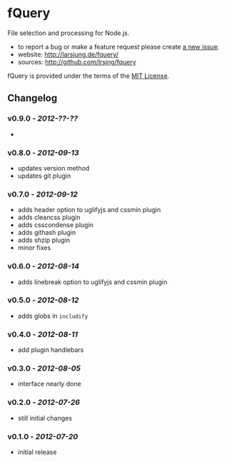 # fQuery
File selection and processing for Node.js.

* to report a bug or make a feature request please create [a new issue](http://github.com/lrsjng/fquery/issues/new).
* website: <http://larsjung.de/fquery/>
* sources: <http://github.com/lrsjng/fquery>

fQuery is provided under the terms of the [MIT License](http://github.com/lrsjng/fquery/blob/develop/LICENSE.md).


## Changelog

### v0.9.0 - *2012-??-??*

* 


### v0.8.0 - *2012-09-13*

* updates version method
* updates git plugin


### v0.7.0 - *2012-09-12*

* adds header option to uglifyjs and cssmin plugin
* adds cleancss plugin
* adds csscondense plugin
* adds githash plugin
* adds shzip plugin
* minor fixes


### v0.6.0 - *2012-08-14*

* adds linebreak option to uglifyjs and cssmin plugin


### v0.5.0 - *2012-08-12*

* adds globs in `includify`


### v0.4.0 - *2012-08-11*

* add plugin handlebars


### v0.3.0 - *2012-08-05*

* interface nearly done


### v0.2.0 - *2012-07-26*

* still initial changes


### v0.1.0 - *2012-07-20*

* initial release

